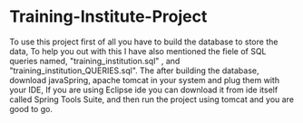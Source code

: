 # Training-Institute-Project
To use this project first of all you have to build the database to store the data,
To help you out with this I have also mentioned the fiele of SQL queries named, "training_institution.sql" , and "training_institution_QUERIES.sql".
The after building the database, download javaSpring, apache tomcat in your system and plug them with your IDE,
If you are using Eclipse ide you can download it from ide itself called Spring Tools Suite, and then run the project using tomcat and you are good to go.
